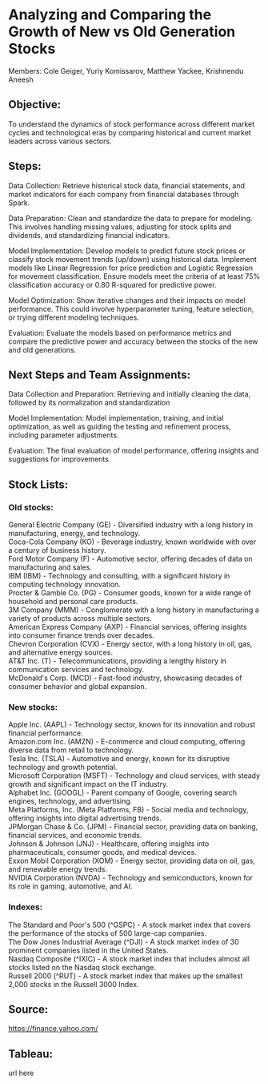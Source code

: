 # Analyzing and Comparing the Growth of New vs Old Generation Stocks

Members:  Cole Geiger, Yuriy Komissarov, Matthew Yackee, Krishnendu Aneesh

## Objective:
To understand the dynamics of stock performance across different market cycles and technological eras by comparing historical and current market leaders across various sectors.


## Steps:

Data Collection: 
Retrieve historical stock data, financial statements, and market indicators for each company from financial databases through Spark.

Data Preparation:
Clean and standardize the data to prepare for modeling. This involves handling missing values, adjusting for stock splits and dividends, and standardizing financial indicators.

Model Implementation:
Develop models to predict future stock prices or classify stock movement trends (up/down) using historical data. Implement models like Linear Regression for price prediction and Logistic Regression for movement classification.
Ensure models meet the criteria of at least 75% classification accuracy or 0.80 R-squared for predictive power.

Model Optimization:
Show iterative changes and their impacts on model performance. This could involve hyperparameter tuning, feature selection, or trying different modeling techniques.

Evaluation:
Evaluate the models based on performance metrics and compare the predictive power and accuracy between the stocks of the new and old generations.


## Next Steps and Team Assignments:

Data Collection and Preparation:
Retrieving and initially cleaning the data, followed by its normalization and standardization

Model Implementation:
Model implementation, training, and initial optimization, as well as guiding the testing and refinement process, including parameter adjustments.

Evaluation:
The final evaluation of model performance, offering insights and suggestions for improvements.


## Stock Lists:

### Old stocks:
General Electric Company (GE) - Diversified industry with a long history in manufacturing, energy, and technology.\
Coca-Cola Company (KO) - Beverage industry, known worldwide with over a century of business history.\
Ford Motor Company (F) - Automotive sector, offering decades of data on manufacturing and sales.\
IBM (IBM) - Technology and consulting, with a significant history in computing technology innovation.\
Procter & Gamble Co. (PG) - Consumer goods, known for a wide range of household and personal care products.\
3M Company (MMM) - Conglomerate with a long history in manufacturing a variety of products across multiple sectors.\
American Express Company (AXP) - Financial services, offering insights into consumer finance trends over decades.\
Chevron Corporation (CVX) - Energy sector, with a long history in oil, gas, and alternative energy sources.\
AT&T Inc. (T) - Telecommunications, providing a lengthy history in communication services and technology.\
McDonald's Corp. (MCD) - Fast-food industry, showcasing decades of consumer behavior and global expansion.


### New stocks:
Apple Inc. (AAPL) - Technology sector, known for its innovation and robust financial performance.\
Amazon.com Inc. (AMZN) - E-commerce and cloud computing, offering diverse data from retail to technology.\
Tesla Inc. (TSLA) - Automotive and energy, known for its disruptive technology and growth potential.\
Microsoft Corporation (MSFT) - Technology and cloud services, with steady growth and significant impact on the IT industry.\
Alphabet Inc. (GOOGL) - Parent company of Google, covering search engines, technology, and advertising.\
Meta Platforms, Inc. (Meta Platforms, FB) - Social media and technology, offering insights into digital advertising trends.\
JPMorgan Chase & Co. (JPM) - Financial sector, providing data on banking, financial services, and economic trends.\
Johnson & Johnson (JNJ) - Healthcare, offering insights into pharmaceuticals, consumer goods, and medical devices.\
Exxon Mobil Corporation (XOM) - Energy sector, providing data on oil, gas, and renewable energy trends.\
NVIDIA Corporation (NVDA) - Technology and semiconductors, known for its role in gaming, automotive, and AI.


### Indexes:
The Standard and Poor's 500 (^GSPC) - A stock market index that covers the performance of the stocks of 500 large-cap companies.\
The Dow Jones Industrial Average (^DJI) - A stock market index of 30 prominent companies listed in the United States.\
Nasdaq Composite (^IXIC) - A stock market index that includes almost all stocks listed on the Nasdaq stock exchange.\
Russell 2000 (^RUT) - A stock market index that makes up the smallest 2,000 stocks in the Russell 3000 Index.


## Source:
https://finance.yahoo.com/

## Tableau:
url here

